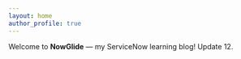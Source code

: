 ```yaml
---
layout: home
author_profile: true
---
```


Welcome to **NowGlide** — my ServiceNow learning blog!
Update 12.
